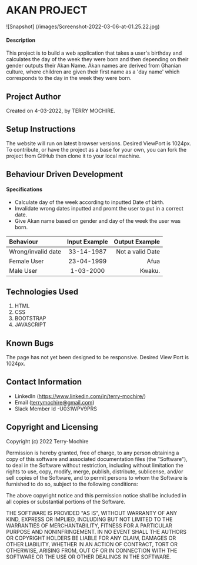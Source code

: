 # AKAN PROJECT

![Snapshot] (/images/Screenshot-2022-03-06-at-01.25.22.jpg)
#### Description
This project is to build a web application that takes a user's birthday and calculates the day of the week they were born and then depending on their gender outputs their Akan Name. Akan names are derived from Ghanian culture, where children are given their first name as a 'day name' which corresponds to the day in the week they were born.

## Project Author
Created on 4-03-2022, by TERRY MOCHIRE.

## Setup Instructions
The website will run on latest browser versions. Desired ViewPort is 1024px.
To contribute, or have the project as a base for your own, you can fork the project from GitHub then clone it to your local machine.

## Behaviour Driven Development
#### Specifications
- Calculate day of the week according to inputted Date of birth.
- Invalidate wrong dates inputted and promt the user to put in a correct date.
- Give Akan name based on gender and day of the week the user was born.

| Behaviour   | Input Example | Output Example   |
| :---        |    :----:   |          ---: |
| Wrong/invalid date    | 33-14-1987     | Not a valid Date   |
| Female User  | 23-04-1999   | Afua     |
| Male User    | 1-03-2000    |  Kwaku.  |


## Technologies Used
1. HTML
2. CSS
3. BOOTSTRAP
4. JAVASCRIPT

## Known Bugs
The page has not yet been designed to be responsive. Desired View Port is 1024px.
## Contact Information
* LinkedIn (https://www.linkedin.com/in/terry-mochire/)
* Email (terrymochire@gmail.com)
* Slack Member Id -U031WPV9PRS

## Copyright and Licensing
Copyright (c) 2022 Terry-Mochire

Permission is hereby granted, free of charge, to any person obtaining a copy of this software and associated documentation files (the "Software"), to deal in the Software without restriction, including without limitation the rights to use, copy, modify, merge, publish, distribute, sublicense, and/or sell copies of the Software, and to permit persons to whom the Software is furnished to do so, subject to the following conditions:

The above copyright notice and this permission notice shall be included in all copies or substantial portions of the Software.

THE SOFTWARE IS PROVIDED "AS IS", WITHOUT WARRANTY OF ANY KIND, EXPRESS OR IMPLIED, INCLUDING BUT NOT LIMITED TO THE WARRANTIES OF MERCHANTABILITY, FITNESS FOR A PARTICULAR PURPOSE AND NONINFRINGEMENT. IN NO EVENT SHALL THE AUTHORS OR COPYRIGHT HOLDERS BE LIABLE FOR ANY CLAIM, DAMAGES OR OTHER LIABILITY, WHETHER IN AN ACTION OF CONTRACT, TORT OR OTHERWISE, ARISING FROM, OUT OF OR IN CONNECTION WITH THE SOFTWARE OR THE USE OR OTHER DEALINGS IN THE SOFTWARE.
